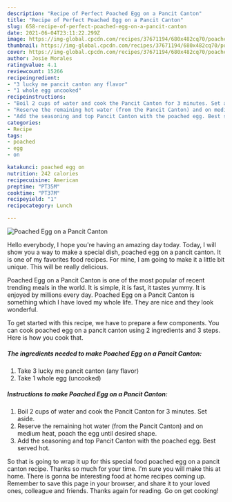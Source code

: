 ```yaml
---
description: "Recipe of Perfect Poached Egg on a Pancit Canton"
title: "Recipe of Perfect Poached Egg on a Pancit Canton"
slug: 658-recipe-of-perfect-poached-egg-on-a-pancit-canton
date: 2021-06-04T23:11:22.299Z
image: https://img-global.cpcdn.com/recipes/37671194/680x482cq70/poached-egg-on-a-pancit-canton-recipe-main-photo.jpg
thumbnail: https://img-global.cpcdn.com/recipes/37671194/680x482cq70/poached-egg-on-a-pancit-canton-recipe-main-photo.jpg
cover: https://img-global.cpcdn.com/recipes/37671194/680x482cq70/poached-egg-on-a-pancit-canton-recipe-main-photo.jpg
author: Josie Morales
ratingvalue: 4.1
reviewcount: 15266
recipeingredient:
- "3 lucky me pancit canton any flavor"
- "1 whole egg uncooked"
recipeinstructions:
- "Boil 2 cups of water and cook the Pancit Canton for 3 minutes. Set aside."
- "Reserve the remaining hot water (from the Pancit Canton) and on medium heat, poach the egg until desired shape."
- "Add the seasoning and top Pancit Canton with the poached egg. Best served hot."
categories:
- Recipe
tags:
- poached
- egg
- on

katakunci: poached egg on 
nutrition: 242 calories
recipecuisine: American
preptime: "PT35M"
cooktime: "PT37M"
recipeyield: "1"
recipecategory: Lunch

---
```



![Poached Egg on a Pancit Canton](https://img-global.cpcdn.com/recipes/37671194/680x482cq70/poached-egg-on-a-pancit-canton-recipe-main-photo.jpg)

Hello everybody, I hope you're having an amazing day today. Today, I will show you a way to make a special dish, poached egg on a pancit canton. It is one of my favorites food recipes. For mine, I am going to make it a little bit unique. This will be really delicious.



Poached Egg on a Pancit Canton is one of the most popular of recent trending meals in the world. It is simple, it is fast, it tastes yummy. It is enjoyed by millions every day. Poached Egg on a Pancit Canton is something which I have loved my whole life. They are nice and they look wonderful.


To get started with this recipe, we have to prepare a few components. You can cook poached egg on a pancit canton using 2 ingredients and 3 steps. Here is how you cook that.

<!--inarticleads1-->

##### The ingredients needed to make Poached Egg on a Pancit Canton:

1. Take 3 lucky me pancit canton (any flavor)
1. Take 1 whole egg (uncooked)




<!--inarticleads2-->

##### Instructions to make Poached Egg on a Pancit Canton:

1. Boil 2 cups of water and cook the Pancit Canton for 3 minutes. Set aside.
1. Reserve the remaining hot water (from the Pancit Canton) and on medium heat, poach the egg until desired shape.
1. Add the seasoning and top Pancit Canton with the poached egg. Best served hot.




So that is going to wrap it up for this special food poached egg on a pancit canton recipe. Thanks so much for your time. I'm sure you will make this at home. There is gonna be interesting food at home recipes coming up. Remember to save this page in your browser, and share it to your loved ones, colleague and friends. Thanks again for reading. Go on get cooking!

